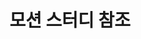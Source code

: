 ---
layout: default
title: 모션 스터디 참조
nav_order: 1
permalink: /docs/assemblies/motion_studies/motion_study_reference
parent: 동작 학습
grand_parent: 조립품
---
